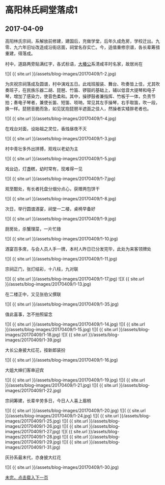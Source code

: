 高阳林氏祠堂落成1
========================

2017-04-09
------------------------
高阳林氏宗祠，系解放前修建，建国后，充做学堂，后年久成危房，学校迁出。九零、九六年旧址改造成沿街店面，祠堂名存实亡。今，适值重修宗谱，各长辈筹措重建，得落成。

村中，道路两旁贴满红字，各式标语，[大椿公](http://baike.baidu.com/item/%E6%9E%97%E5%A4%A7%E6%A4%BF/4027831)系清咸丰时名家，故居尚在

![]( {{ site.url }}/assets/blog-images/20170409/1-2.jpg)

为庆祝宗祠落成及圆谱，村中演戏五日。此戏班服装、舞台、吹奏皆上佳，尤其吹奏班子，在民族乐器二胡、琵琶、竹笛、锣鼓的基础上，辅以低音大提琴和电子琴，增加了感染力，使音色柔和。其中，操锣鼓者兼指挥、竹板于一体，负责节拍；奏电子琴者，兼使长笛、短笛、唢呐，常见其左手操琴，右手取笛，吹一段，换一样。琵琶音脆而急，如见犹抱琵琶半遮面之佳人，然操者实矮胖老者也。

![]( {{ site.url }}/assets/blog-images/20170409/1-4.jpg)

在戏台对面，设始祖之灵位，香烛昼夜不灭

![]( {{ site.url }}/assets/blog-images/20170409/1-3.jpg)

村中青壮多外出拼搏，观戏以老幼为主

![]( {{ site.url }}/assets/blog-images/20170409/1-5.jpg)

戏台边，灯盏糕，幼时常有，现难得一见

![]( {{ site.url }}/assets/blog-images/20170409/1-7.jpg)

观至酣处，有长者托盘分烟分点心，获赠两包饼干

![]( {{ site.url }}/assets/blog-images/20170409/1-8.jpg)

次日，举行圆谱酒宴，祠堂一二楼，桌椅早备好

![]( {{ site.url }}/assets/blog-images/20170409/1-9.jpg)

厨房处，杀蟹理菜，一片忙碌

![]( {{ site.url }}/assets/blog-images/20170409/1-10.jpg)

酒宴百多席，与会人员人手一牌，本村人昨日已分发完毕，此处为来客领牌处

![]( {{ site.url }}/assets/blog-images/20170409/1-11.jpg)

宗祠正门，张灯结彩，十八柱，九对联

![]( {{ site.url }}/assets/blog-images/20170409/1-17.jpg)
![]( {{ site.url }}/assets/blog-images/20170409/1-13.jpg)

在二楼正中，又见张伯父撰联

![]( {{ site.url }}/assets/blog-images/20170409/1-35.jpg)

值此喜事，怎不拍照留念

![]( {{ site.url }}/assets/blog-images/20170409/1-14.jpg)
![]( {{ site.url }}/assets/blog-images/20170409/1-15.jpg)
![]( {{ site.url }}/assets/blog-images/20170409/1-18.jpg)
![]( {{ site.url }}/assets/blog-images/20170409/1-39.jpg)

大长公身披大红花，按新郎装扮

![]( {{ site.url }}/assets/blog-images/20170409/1-16.jpg)

大姐大婶们客串迎宾

![]( {{ site.url }}/assets/blog-images/20170409/1-19.jpg)
![]( {{ site.url }}/assets/blog-images/20170409/1-21.jpg)
![]( {{ site.url }}/assets/blog-images/20170409/1-22.jpg)

宗祠筹建，长辈辛劳多日，今日人人喜上眉梢

![]( {{ site.url }}/assets/blog-images/20170409/1-20.jpg)
![]( {{ site.url }}/assets/blog-images/20170409/1-24.jpg)
![]( {{ site.url }}/assets/blog-images/20170409/1-25.jpg)
![]( {{ site.url }}/assets/blog-images/20170409/1-26.jpg)
![]( {{ site.url }}/assets/blog-images/20170409/1-27.jpg)
![]( {{ site.url }}/assets/blog-images/20170409/1-28.jpg)
![]( {{ site.url }}/assets/blog-images/20170409/1-29.jpg)
![]( {{ site.url }}/assets/blog-images/20170409/1-31.jpg)

灰孙系最末代，亦身披大红花

![]( {{ site.url }}/assets/blog-images/20170409/1-30.jpg)

[未完，点击载入下一页](/2017/04/09/祠堂落成2.html)